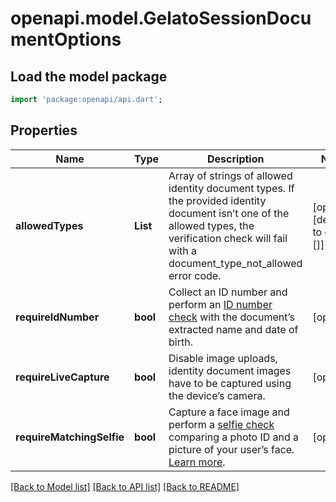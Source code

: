 # openapi.model.GelatoSessionDocumentOptions

## Load the model package
```dart
import 'package:openapi/api.dart';
```

## Properties
Name | Type | Description | Notes
------------ | ------------- | ------------- | -------------
**allowedTypes** | **List<String>** | Array of strings of allowed identity document types. If the provided identity document isn’t one of the allowed types, the verification check will fail with a document_type_not_allowed error code. | [optional] [default to const []]
**requireIdNumber** | **bool** | Collect an ID number and perform an [ID number check](https://stripe.com/docs/identity/verification-checks?type=id-number) with the document’s extracted name and date of birth. | [optional] 
**requireLiveCapture** | **bool** | Disable image uploads, identity document images have to be captured using the device’s camera. | [optional] 
**requireMatchingSelfie** | **bool** | Capture a face image and perform a [selfie check](https://stripe.com/docs/identity/verification-checks?type=selfie) comparing a photo ID and a picture of your user’s face. [Learn more](https://stripe.com/docs/identity/selfie). | [optional] 

[[Back to Model list]](../README.md#documentation-for-models) [[Back to API list]](../README.md#documentation-for-api-endpoints) [[Back to README]](../README.md)


